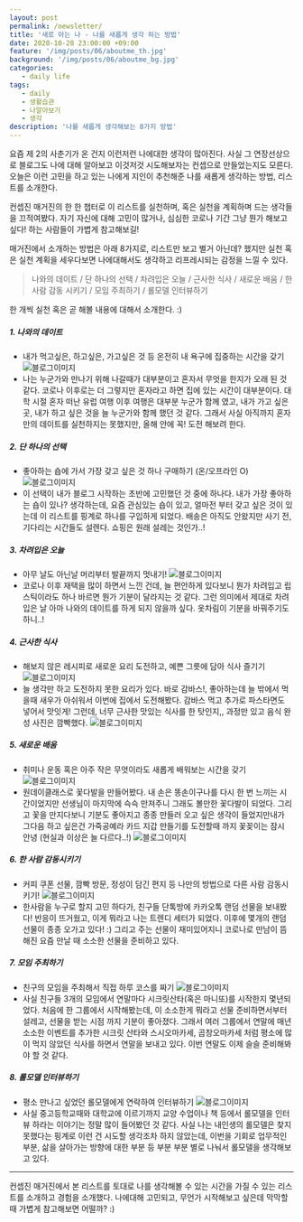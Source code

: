 ```yaml
---
layout: post
permalink: /newsletter/
title: '새로 아는 나 - 나를 새롭게 생각 하는 방법'
date: 2020-10-28 23:00:00 +09:00
feature: '/img/posts/06/aboutme_th.jpg'
background: '/img/posts/06/aboutme_bg.jpg'
categories:
   - daily life
tags:
   - daily
   - 생활습관
   - 나알아보기
   - 생각
description: '나를 새롭게 생각해보는 8가지 방법'
---
```

요즘 제 2의 사춘기가 온 건지 이런저런 나에대한 생각이 많아진다. 사실 그 연장선상으로 블로그도 나에 대해 알아보고 이것저것 시도해보자는 컨셉으로 만들었는지도 모른다. 오늘은 이런 고민을 하고 있는 나에게 지인이 추천해준 나를 새롭게 생각하는 방법, 리스트를 소개한다.

컨셉진 매거진의 한 한 챕터로 이 리스트를 실천하며, 혹은 실천을 계획하며 드는 생각들을 끄적여봤다. 자기 자신에 대해 고민이 많거나, 심심한 코로나 기간 그냥 뭔가 해보고 싶다! 하는 사람들이 가볍게 참고해보길!

매거진에서 소개하는 방법은 아래 8가지로, 리스트만 보고 별거 아닌데? 했지만 실천 혹은 실천 계획을 세우다보면 나에대해서도 생각하고 리프레시되는 감정을 느낄 수 있다.


>나와의 데이트 / 단 하나의 선택 / 차려입은 오늘 / 근사한 식사 /
새로운 배움 / 한 사람 감동 시키기 / 모임 주최하기 / 롤모델 인터뷰하기

한 개씩 실천 혹은 곧 해볼 내용에 대해서 소개한다. :)

##### 1. 나와의 데이트

- 내가 먹고싶은, 하고싶은, 가고싶은 것 등 온전히 내 욕구에 집중하는 시간을 갖기
![블로그이미지](/img/posts/06/aboutme-1.jpg)
- 나는 누군가와 만나기 위해 나갈때가 대부분이고 혼자서 무엇을 한지가 오래 된 것 같다. 코로나 이후로는 더 그렇지만 혼자라고 하면 집에 있는 시간이 대부분이다. 대학 시절 혼자 떠난 유럽 여행 이후 여행은 대부분 누군가 함께 였고, 내가 가고 싶은 곳, 내가 하고 싶은 것을 늘 누군가와 함께 했던 것 같다. 그래서 사실 아직까지 혼자만의 데이트를 실천하지는 못했지만, 올해 안에 꼭! 도전 해보려 한다.



##### 2. 단 하나의 선택

- 좋아하는 숍에 가서 가장 갖고 싶은 것 하나 구매하기 (온/오프라인 O)
![블로그이미지](/img/posts/06/aboutme-2.jpg)
- 이 선택이 내가 블로그 시작하는 초반에 고민했던 것 중에 하나다. 내가 가장 좋아하는 숍이 있나? 생각하는데, 요즘 관심있는 숍이 있고, 얼마전 부터 갖고 싶은 것이 있는데 이 리스트를 핑계로 하나를 구입하게 되었다. 배송은 아직도 안왔지만 사기 전, 기다리는 시간들도 설렌다. 쇼핑은 원래 설레는 것인가..!



##### 3. 차려입은 오늘

- 아무 날도 아닌날 머리부터 발끝까지 멋내기!
![블로그이미지](/img/posts/06/aboutme-3.jpg)
- 코로나 이후 재택을 많이 하면서 느낀 건데, 늘 편안하게 있다보니 뭔가 차려입고 립스틱이라도 하나 바르면 뭔가 기분이 달라지는 것 같다. 그런 의미에서 제대로 차려입은 날 아마 나와의 데이트를 하게 되지 않을까 싶다. 옷차림이 기분을 바꿔주기도 하니..!



##### 4. 근사한 식사

- 해보지 않은 레시피로 새로운 요리 도전하고, 예쁜 그릇에 담아 식사 즐기기
![블로그이미지](/img/posts/06/aboutme-4.jpg)
- 늘 생각만 하고 도전하지 못한 요리가 있다. 바로 감바스!, 좋아하는데 늘 밖에서 먹을때 새우가 아쉬워서 이번에 집에서 도전해봤다. 감바스 먹고 추가로 파스타면도 넣어서 맛잇게! 그런데, 너무 근사한 맛있는 식사를 한 탓인지,, 과정만 있고 음식 완성 사진은 깜빡했다.
![블로그이미지](/img/posts/06/aboutme-4-2.jpg)



##### 5. 새로운 배움

- 취미나 운동 혹은 아주 작은 무엇이라도 새롭게 배워보는 시간을 갖기
![블로그이미지](/img/posts/06/aboutme-5.jpg)
- 원데이클래스로 꽃다발을 만들어봤다. 내 손은 똥손이구나를 다시 한 번 느끼는 시간이었지만 선생님이 마지막에 슥슥 만져주니 그래도 볼만한 꽃다발이 되었다. 그리고 꽃을 만지다보니 기분도 좋아지고 종종 만들러 오고 싶은 생각이 들었지만내가 그다음 하고 싶은건 가죽공예라 카드 지갑 만들기를 도전할때 까지 꽃꽂이는 잠시 안녕 (현실과 이상은 늘 다르다..!)
![블로그이미지](/img/posts/06/aboutme-5-2_.jpg)



##### 6. 한 사람 감동시키기

- 커피 쿠폰 선물, 깜빡 방문, 정성이 담긴 편지 등 나만의 방법으로 다른 사람 감동시키기!
![블로그이미지](/img/posts/06/aboutme-6.jpg)
- 한사람을 누구로 할지 고민 하다가, 친구들 단톡방에 카카오톡 랜덤 선물을 보내봤다! 반응이 뜨거웠고, 이게 뭐라고 나는 트렌디 세터가 되었다. 이후에 몇개의 랜덤 선물이 종종 오가고 있다! :) 그리고 주는 선물이 재미있어지니 코로나로 만남이 뜸해진 요즘 만날 때 소소한 선물을 준비하고 있다.



##### 7. 모임 주최하기

- 친구의 모임을 주최해서 직접 하루 코스를 짜기
![블로그이미지](/img/posts/06/aboutme-7.jpg)
- 사실 친구들 3개의 모임에서 연말마다 시크릿산타(혹은 마니또)를 시작한지 몇년되었다. 처음에 한 그룹에서 시작해봤는데, 이 소소한게 뭐라고 선물 준비하면서부터 설레고,  선물을 받는 시점 까지 기분이 좋아졌다. 그래서 여러 그룹에서 연말에 매년 소소한 이벤트를 추가한 시크릿 산타와 스시오마카세, 곱창오마카세 처럼 평소에 많이 먹지 않았던 식사를 하면서 연말을 보내고 있다. 이번 연말도 이제 슬슬 준비해봐야 할 것 같다.



##### 8. 롤모델 인터뷰하기

- 평소 만나고 싶었던 롤모델에게 연락하여 인터뷰하기
![블로그이미지](/img/posts/06/aboutme-8.jpg)
- 사실 중고등학교때와 대학교에 이르기까지 교양 수업이나 책 등에서 롤모델을 인터뷰 하라는 이야기는 정말 많이 들어봤던 것 같다. 사실 나는 내인생의 롤모델은 찾지 못했다는 핑계로 이런 건 시도할 생각조차 하지 않았는데, 이번을 기회로 업무적인 부분, 삶을 살아가는 방향에 대한 부분 등 부분 부분 별로 나눠서 롤모델을 생각해보고 있다.


***

컨셉진 매거진에서 본 리스트를 토대로 나를 생각해볼 수 있는 시간을 가질 수 있는 리스트를 소개하고 경험을 소개했다. 나에대해 고민되고, 무언가 시작해보고 싶은데 막막할 때 가볍게 참고해보면 어떨까? :)
